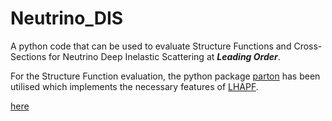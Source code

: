 # Neutrino_DIS
A python code that can be used to evaluate Structure Functions and Cross-Sections for Neutrino Deep Inelastic Scattering at ***Leading Order***.

For the Structure Function evaluation, the python package [parton](https://github.com/DavidMStraub/parton) has been utilised which implements the necessary features of [LHAPF](https://www.lhapdf.org/index.html). 

[here](Neutrino_DIS/Fe_Structure_Functions.py)
